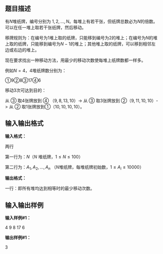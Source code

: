 题目描述
----

有$N$堆纸牌，编号分别为 $1,2,…,N$。每堆上有若干张，但纸牌总数必为$N$的倍数。可以在任一堆上取若干张纸牌，然后移动。

移牌规则为：在编号为$1$堆上取的纸牌，只能移到编号为$2$的堆上；在编号为$N$的堆上取的纸牌，只能移到编号为$N-1$的堆上；其他堆上取的纸牌，可以移到相邻左边或右边的堆上。

现在要求找出一种移动方法，用最少的移动次数使每堆上纸牌数都一样多。

例如$N=4$，$4$堆纸牌数分别为：

①$9$②$8$③$17$④$6$

移动$3$次可达到目的：

从 ③ 取$4$张牌放到 ④ （$9,8,13,10$）-> 从 ③ 取$3$张牌放到 ②（$9,11,10,10$）-> 从 ② 取$1$张牌放到①（$10,10,10,10$）。

输入输出格式
------

**输入格式：**  

两行

第一行为：$N$（$N$ 堆纸牌，$1 \le N \le 100$）

第二行为：$A_1,A_2, … ,A_n$ （$N$堆纸牌，每堆纸牌初始数，$1 \le A_i \le 10000$）

**输出格式：**  

一行：即所有堆均达到相等时的最少移动次数。

输入输出样例
------

**输入样例#1：** 

4
9 8 17 6

**输出样例#1：** 

3